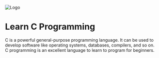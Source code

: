 
![Logo](https://kodlasana.com/wp-content/uploads/2019/07/C-programming.png)


#  Learn C Programming

C is a powerful general-purpose programming language. It can be used to develop software like operating systems, databases, compilers, and so on. C programming is an excellent language to learn to program for beginners.


